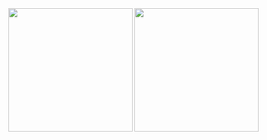 <img src = https://github.com/Dhruv-Kathiriya/lec-1_coreflutter/assets/150034575/08aee4e3-a669-4c2d-93e4-224b030a2a6 width= "250" >
<img src = https://github.com/Dhruv-Kathiriya/lec-1_coreflutter/assets/150034575/6cfda859-228c-4b99-be6e-6818165131bd  width= "250" >

